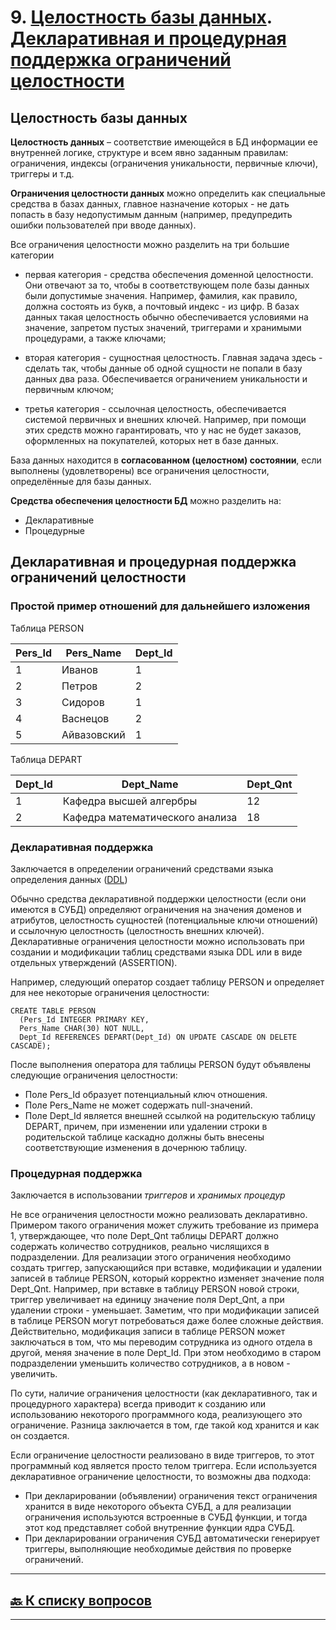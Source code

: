 # 9. [Целостность базы данных](#целостность-базы-данных). [Декларативная и процедурная поддержка ограничений целостности](#декларативная-и-процедурная-поддержка-ограничений-целостности)

## Целостность базы данных

**Целостность данных** – соответствие имеющейся в БД информации ее внутренней логике, структуре и всем явно заданным правилам: ограничения, индексы (ограничения уникальности, первичные ключи), триггеры и т.д.

**Ограничения целостности данных** можно определить как специальные средства в базах данных, главное назначение которых - не дать попасть в базу недопустимым данным (например, предупредить ошибки пользователей при вводе данных).

Все ограничения целостности можно разделить на три большие категории

- первая категория - средства обеспечения доменной целостности. Они отвечают за то, чтобы в соответствующем поле базы данных были допустимые значения. Например, фамилия, как правило, должна состоять из букв, а почтовый индекс - из цифр. В базах данных такая целостность обычно обеспечивается условиями на значение, запретом пустых значений, триггерами и хранимыми процедурами, а также ключами;

- вторая категория - сущностная целостность. Главная задача здесь - сделать так, чтобы данные об одной сущности не попали в базу данных два раза. Обеспечивается ограничением уникальности и первичным ключом;

- третья категория - ссылочная целостность, обеспечивается системой первичных и внешних ключей. Например, при помощи этих средств можно гарантировать, что у нас не будет заказов, оформленных на покупателей, которых нет в базе данных.

База данных находится в **согласованном (целостном) состоянии**, если выполнены (удовлетворены) все ограничения целостности, определённые для базы данных.

**Средства обеспечения целостности БД** можно разделить на:

- Декларативные
- Процедурные

## Декларативная и процедурная поддержка ограничений целостности

### Простой пример отношений для дальнейшего изложения

Таблица PERSON

|Pers_Id|Pers_Name|Dept_Id|
|-|-|-|
|1|Иванов|1|
|2|Петров|2|
|3|Сидоров|1|
|4|Васнецов|2|
|5|Айвазовский|1|

Таблица DEPART

|Dept_Id|Dept_Name|Dept_Qnt|
|-|-|-|
|1|Кафедра высшей алгербры|12|
|2|Кафедра математического анализа|18|

### Декларативная поддержка

Заключается в определении ограничений средствами языка определения данных ([DDL](05.md#ddl))

Обычно средства декларативной поддержки целостности (если они имеются в СУБД) определяют ограничения на значения доменов и атрибутов, целостность сущностей (потенциальные ключи отношений) и ссылочную целостность (целостность внешних ключей). Декларативные ограничения целостности можно использовать при создании и модификации таблиц средствами языка DDL или в виде отдельных утверждений (ASSERTION).

Например, следующий оператор создает таблицу PERSON и определяет для нее некоторые ограничения целостности:

```postgresql
CREATE TABLE PERSON
  (Pers_Id INTEGER PRIMARY KEY,
  Pers_Name CHAR(30) NOT NULL,
  Dept_Id REFERENCES DEPART(Dept_Id) ON UPDATE CASCADE ON DELETE CASCADE);
```

После выполнения оператора для таблицы PERSON будут объявлены следующие ограничения целостности:

- Поле Pers_Id образует потенциальный ключ отношения.
- Поле Pers_Name не может содержать null-значений.
- Поле Dept_Id является внешней ссылкой на родительскую таблицу DEPART, причем, при изменении или удалении строки в родительской таблице каскадно должны быть внесены соответствующие изменения в дочернюю таблицу.

### Процедурная поддержка

Заключается в использовании *триггеров* и *хранимых процедур*

Не все ограничения целостности можно реализовать декларативно. Примером такого ограничения может служить требование из примера 1, утверждающее, что поле Dept_Qnt таблицы DEPART должно содержать количество сотрудников, реально числящихся в подразделении. Для реализации этого ограничения необходимо создать триггер, запускающийся при вставке, модификации и удалении записей в таблице PERSON, который корректно изменяет значение поля Dept_Qnt. Например, при вставке в таблицу PERSON новой строки, триггер увеличивает на единицу значение поля Dept_Qnt, а при удалении строки - уменьшает. Заметим, что при модификации записей в таблице PERSON могут потребоваться даже более сложные действия. Действительно, модификация записи в таблице PERSON может заключаться в том, что мы переводим сотрудника из одного отдела в другой, меняя значение в поле Dept_Id. При этом необходимо в старом подразделении уменьшить количество сотрудников, а в новом - увеличить.

По сути, наличие ограничения целостности (как декларативного, так и процедурного характера) всегда приводит к созданию или использованию некоторого программного кода, реализующего это ограничение. Разница заключается в том, где такой код хранится и как он создается.

Если ограничение целостности реализовано в виде триггеров, то этот программный код является просто телом триггера. Если используется декларативное ограничение целостности, то возможны два подхода:

- При декларировании (объявлении) ограничения текст ограничения хранится в виде некоторого объекта СУБД, а для реализации ограничения используются встроенные в СУБД функции, и тогда этот код представляет собой внутренние функции ядра СУБД.
- При декларировании ограничения СУБД автоматически генерирует триггеры, выполняющие необходимые действия по проверке ограничений.

---

## [:back: **К списку вопросов**](../README.md)

---
